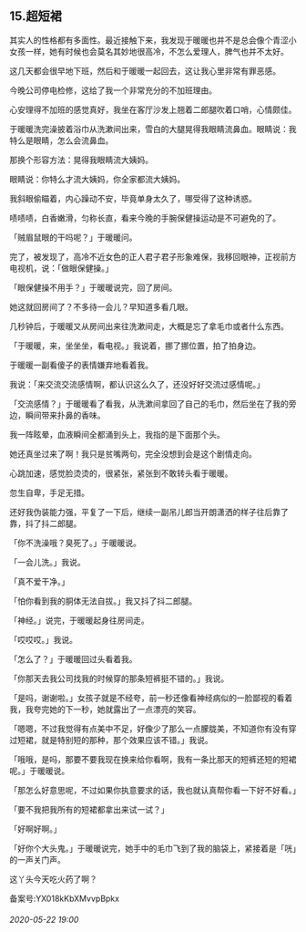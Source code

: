 ## 15.超短裙
其实人的性格都有多面性。最近接触下来，我发现于暖暖也并不是总会像个青涩小女孩一样，她有时候也会莫名其妙地很高冷，不怎么爱理人，脾气也并不太好。


这几天都会很早地下班，然后和于暖暖一起回去，这让我心里非常有罪恶感。


今晚公司停电检修，这给了我一个非常充分的不加班理由。


心安理得不加班的感觉真好，我坐在客厅沙发上翘着二郎腿吹着口哨，心情颇佳。


于暖暖洗完澡披着浴巾从洗漱间出来，雪白的大腿晃得我眼睛流鼻血。眼睛说：我特么是眼睛，怎么会流鼻血。


那换个形容方法：晃得我眼睛流大姨妈。


眼睛说：你特么才流大姨妈，你全家都流大姨妈。


我斜眼偷瞄着，内心躁动不安，毕竟单身太久了，哪受得了这种诱惑。


啧啧啧，白香嫩滑，匀称长直，看来今晚的手腕保健操运动是不可避免的了。


「贼眉鼠眼的干吗呢？」于暖暖问。


完了，被发现了，高冷不近女色的正人君子君子形象难保，我移回眼神，正视前方电视机，说：「做眼保健操。」


「眼保健操不用手？」于暖暖说完，回了房间。


她这就回房间了？不多待一会儿？早知道多看几眼。


几秒钟后，于暖暖又从房间出来往洗漱间走，大概是忘了拿毛巾或者什么东西。


「于暖暖，来，坐坐坐，看电视。」我说着，挪了挪位置，拍了拍身边。


于暖暖一副看傻子的表情嫌弃地看着我。


我说：「来交流交流感情啊，都认识这么久了，还没好好交流过感情呢。」


「交流感情？」于暖暖看了看我，从洗漱间拿回了自己的毛巾，然后坐在了我的旁边，瞬间带来扑鼻的香味。


我一阵眩晕，血液瞬间全都涌到头上，我指的是下面那个头。


她还真坐过来了啊！我只是贫嘴两句，完全没想到会是这个剧情走向。


心跳加速，感觉脸烫烫的，很紧张，紧张到不敢转头看于暖暖。


忽生自卑，手足无措。


还好我伪装能力强，平复了一下后，继续一副吊儿郎当开朗潇洒的样子往后靠了靠，抖了抖二郎腿。


「你不洗澡哦？臭死了。」于暖暖说。


「一会儿洗。」我说。


「真不爱干净。」


「怕你看到我的胴体无法自拔。」我又抖了抖二郎腿。


「神经。」说完，于暖暖起身往房间走。


「哎哎哎。」我说。


「怎么了？」于暖暖回过头看着我。


「你那天去我公司找我的时候穿的那条短裤挺不错的。」我说。


「是吗，谢谢啦。」女孩子就是不经夸，前一秒还像看神经病似的一脸鄙视的看着我，我夸完她的下一秒，她就露出了一点漂亮的笑容。


「嗯嗯，不过我觉得有点美中不足，好像少了那么一点朦胧美，不知道你有没有穿过短裙，就是特别短的那种，那个效果应该不错。」我说。


「哦哦，是吗，那要不要我现在换来给你看啊，我有一条比那天的短裤还短的短裙呢。」于暖暖说。


「那怎么好意思呢，不过如果你执意要求的话，我也就认真帮你看一下好不好看。」


「要不我把我所有的短裙都拿出来试一试？」


「好啊好啊。」


「好你个大头鬼。」于暖暖说完，她手中的毛巾飞到了我的脑袋上，紧接着是「咣」的一声关门声。


这丫头今天吃火药了啊？


备案号:YX018kKbXMvvpBpkx


###### 2020-05-22 19:00
